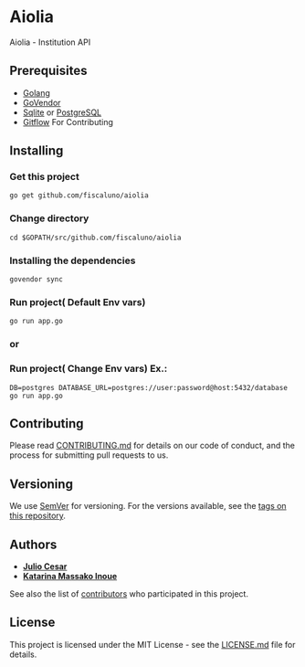 # Aiolia
Aiolia - Institution API


## Prerequisites

* [Golang](https://github.com/golang/go) 
* [GoVendor](https://github.com/kardianos/govendor)
* [Sqlite](https://www.sqlite.org/index.html) or [PostgreSQL](https://www.postgresql.org/)
* [Gitflow](https://github.com/nvie/gitflow) For Contributing


## Installing

### Get this project

```
go get github.com/fiscaluno/aiolia
```
### Change directory

```
cd $GOPATH/src/github.com/fiscaluno/aiolia
```

### Installing the dependencies

```
govendor sync
``` 

### Run project( Default Env vars)

```
go run app.go
```

### or

### Run project( Change Env vars) Ex.:

```
DB=postgres DATABASE_URL=postgres://user:password@host:5432/database go run app.go
```

## Contributing

Please read [CONTRIBUTING.md](https://github.com/fiscaluno/aiolia/blob/master/CONTRIBUTING.md) for details on our code of conduct, and the process for submitting pull requests to us.

## Versioning

We use [SemVer](http://semver.org/) for versioning. For the versions available, see the [tags on this repository](https://github.com/fiscaluno/aiolia/tags).

## Authors

* **[Julio Cesar](https://julioc98.github.io)**
* **[Katarina Massako Inoue](https://github.com/katarinamai)**

See also the list of [contributors](https://github.com/fiscaluno/aiolia/contributors) who participated in this project.

## License

This project is licensed under the MIT License - see the [LICENSE.md](LICENSE.md) file for details.